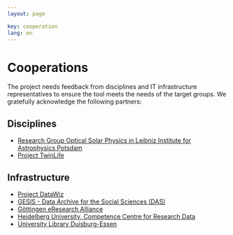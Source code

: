 ```yaml
---
layout: page

key: cooperation
lang: en
---
```


Cooperations
============

The project needs feedback from disciplines and IT infrastructure representatives to ensure the tool meets the needs of the target groups. We gratefully acknowledge the following partners:

Disciplines
-----------

* [Research Group Optical Solar Physics in Leibniz Institute for Astrophysics Potsdam](http://www.aip.de/de/forschung/forschungsschwerpunkt-kmf/cosmic-magnetic-fields/sonnenphysik/optische-sonnenphysik)
* [Project TwinLife](http://www.twin-life.de/de)

Infrastructure
--------------

* [Project DataWiz](http://www.zpid.de/index.php?wahl=forschung&uwahl=informationstechnologie&uuwahl=DataWiz)
* [GESIS - Data Archive for the Social Sciences (DAS)](http://www.gesis.org/home/)
* [Göttingen eResearch Alliance](http://www.eresearch.uni-goettingen.de/)
* [Heidelberg University, Competence Centre for Research Data](http://data.uni-heidelberg.de/)
* [University Library Duisburg-Essen](https://www.uni-due.de/ub/index.php)
